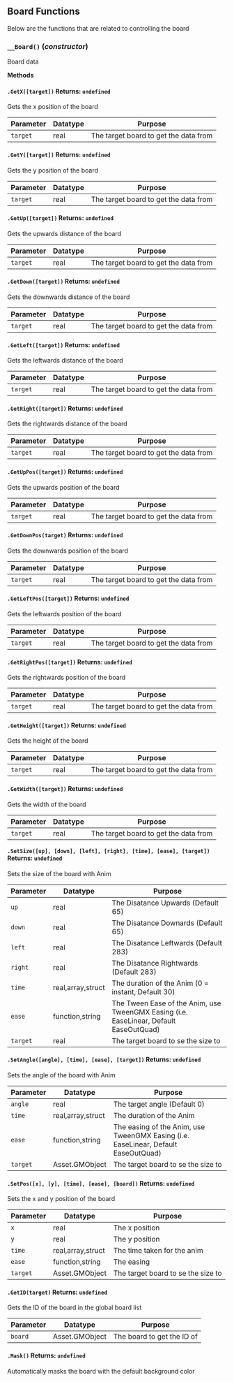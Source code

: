 ## Board Functions
Below are the functions that are related to controlling the board

### `__Board()` (*constructor*)

Board data

**Methods**
#### `.GetX([target])` Returns: `undefined`

Gets the x position of the board

| Parameter | Datatype  | Purpose |
|-----------|-----------|---------|
|`target` |real |The target board to get the data from |





#### `.GetY([target])` Returns: `undefined`

Gets the y position of the board

| Parameter | Datatype  | Purpose |
|-----------|-----------|---------|
|`target` |real |The target board to get the data from |





#### `.GetUp([target])` Returns: `undefined`

Gets the upwards distance of the board

| Parameter | Datatype  | Purpose |
|-----------|-----------|---------|
|`target` |real |The target board to get the data from |





#### `.GetDown([target])` Returns: `undefined`

Gets the downwards distance of the board

| Parameter | Datatype  | Purpose |
|-----------|-----------|---------|
|`target` |real |The target board to get the data from |





#### `.GetLeft([target])` Returns: `undefined`

Gets the leftwards distance of the board

| Parameter | Datatype  | Purpose |
|-----------|-----------|---------|
|`target` |real |The target board to get the data from |





#### `.GetRight([target])` Returns: `undefined`

Gets the rightwards distance of the board

| Parameter | Datatype  | Purpose |
|-----------|-----------|---------|
|`target` |real |The target board to get the data from |





#### `.GetUpPos([target])` Returns: `undefined`

Gets the upwards position of the board

| Parameter | Datatype  | Purpose |
|-----------|-----------|---------|
|`target` |real |The target board to get the data from |





#### `.GetDownPos(target)` Returns: `undefined`

Gets the downwards position of the board

| Parameter | Datatype  | Purpose |
|-----------|-----------|---------|
|`target` |real |The target board to get the data from |





#### `.GetLeftPos([target])` Returns: `undefined`

Gets the leftwards position of the board

| Parameter | Datatype  | Purpose |
|-----------|-----------|---------|
|`target` |real |The target board to get the data from |





#### `.GetRightPos([target])` Returns: `undefined`

Gets the rightwards position of the board

| Parameter | Datatype  | Purpose |
|-----------|-----------|---------|
|`target` |real |The target board to get the data from |





#### `.GetHeight([target])` Returns: `undefined`

Gets the height of the board

| Parameter | Datatype  | Purpose |
|-----------|-----------|---------|
|`target` |real |The target board to get the data from |





#### `.GetWidth([target])` Returns: `undefined`

Gets the width of the board

| Parameter | Datatype  | Purpose |
|-----------|-----------|---------|
|`target` |real |The target board to get the data from |





#### `.SetSize([up], [down], [left], [right], [time], [ease], [target])` Returns: `undefined`

Sets the size of the board with Anim

| Parameter | Datatype  | Purpose |
|-----------|-----------|---------|
|`up` |real |The Disatance Upwards (Default 65) |
|`down` |real |The Disatance Downards (Default 65) |
|`left` |real |The Disatance Leftwards (Default 283) |
|`right` |real |The Disatance Rightwards (Default 283) |
|`time` |real,array,struct |The duration of the Anim (0 = instant, Default 30) |
|`ease` |function,string |The Tween Ease of the Anim, use TweenGMX Easing (i.e. EaseLinear, Default EaseOutQuad) |
|`target` |real |The target board to se the size to |














#### `.SetAngle([angle], [time], [ease], [target])` Returns: `undefined`

Sets the angle of the board with Anim

| Parameter | Datatype  | Purpose |
|-----------|-----------|---------|
|`angle` |real |The target angle (Default 0) |
|`time` |real,array,struct |The duration of the Anim |
|`ease` |function,string |The easing of the Anim, use TweenGMX Easing (i.e. EaseLinear, Default EaseOutQuad) |
|`target` |Asset.GMObject |The target board to se the size to |








#### `.SetPos([x], [y], [time], [ease], [board])` Returns: `undefined`

Sets the x and y position of the board

| Parameter | Datatype  | Purpose |
|-----------|-----------|---------|
|`x` |real |The x position |
|`y` |real |The y position |
|`time` |real,array,struct |The time taken for the anim |
|`ease` |function,string |The easing |
|`target` |Asset.GMObject |The target board to se the size to |















#### `.GetID(target)` Returns: `undefined`

Gets the ID of the board in the global board list

| Parameter | Datatype  | Purpose |
|-----------|-----------|---------|
|`board` |Asset.GMObject |The board to get the ID of |







#### `.Mask()` Returns: `undefined`

Automatically masks the board with the default background color
